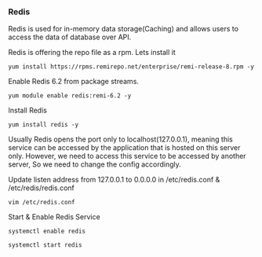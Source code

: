 ### Redis
Redis is used for in-memory data storage(Caching) and allows users to access the data of database over API.

Redis is offering the repo file as a rpm. Lets install it

```
yum install https://rpms.remirepo.net/enterprise/remi-release-8.rpm -y
```

Enable Redis 6.2 from package streams.

```
yum module enable redis:remi-6.2 -y
```

Install Redis

```
yum install redis -y 
```

Usually Redis opens the port only to localhost(127.0.0.1), meaning this service can be accessed by the application that is hosted on this server only. However, we need to access this service to be accessed by another server, So we need to change the config accordingly.

Update listen address from 127.0.0.1 to 0.0.0.0 in /etc/redis.conf & /etc/redis/redis.conf

```
vim /etc/redis.conf
```

Start & Enable Redis Service

```
systemctl enable redis
```

```
systemctl start redis
```